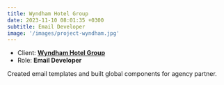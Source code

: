 ```yaml
---
title: Wyndham Hotel Group
date: 2023-11-10 08:01:35 +0300
subtitle: Email Developer
image: '/images/project-wyndham.jpg'
---
```


<!-- -->

<ul class="list-inline item-details">
    <li>Client:
        <strong><a href="https://www.jmsmucker.com/">Wyndham Hotel Group</a>
        </strong>
    </li>
    <li>Role:
        <strong>Email Developer</strong>
    </li>
</ul>

Created email templates and built global components for agency partner.